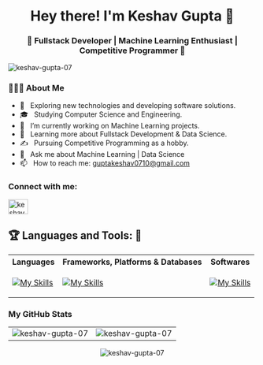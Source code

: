 <h1 align="center">Hey there! I'm Keshav Gupta 👋 </h1>
<h3 align="center">🚀 Fullstack Developer | Machine Learning Enthusiast | Competitive Programmer  🚀</h3>
<div>
 
  <p align="left"> <img src="https://komarev.com/ghpvc/?username=keshav-gupta-07&label=Profile%20views&color=0e75b6&style=flat" alt="keshav-gupta-07" /> </p>

  <h3> 👨🏻‍💻 About Me </h3>

- 🤔 &nbsp; Exploring new technologies and developing software solutions.
- 🎓 &nbsp; Studying Computer Science and Engineering.
- 💼 &nbsp; I’m currently working on Machine Learning projects.
- 🌱 &nbsp; Learning more about Fullstack Development & Data Science.
- ✍️ &nbsp; Pursuing Competitive Programming as a hobby.
- 💬 &nbsp; Ask me about Machine Learning | Data Science
- 📫 &nbsp; How to reach me: guptakeshav0710@gmail.com
</div> 
</div>

<h3 align="left">Connect with me:</h3>
<p align="left">
<a href="https://linkedin.com/in/keshav-07-gupta" target="blank"><img align="center" src="https://raw.githubusercontent.com/rahuldkjain/github-profile-readme-generator/master/src/images/icons/Social/linked-in-alt.svg" alt="keshav-07-gupta" height="30" width="40" /></a>
</p>

## :trophy: Languages and Tools: :robot:

 <table>
  <tr><th>Languages</th> <th>Frameworks, Platforms & Databases </th><th>Softwares</th>
  <tr>
    <td>

[![My Skills](https://skillicons.dev/icons?i=c,cpp,py,java,html,css,js&perline=3)](https://skillicons.dev)
</td>

 <td>
 
 [![My Skills](https://skillicons.dev/icons?i=git,bootstrap,angular,react,ts,express,postman,nodejs,pycharm,mysql,selenium,mongodb,django,fastapi,flask,tensorflow,opencv,pytorch&perline=6)](https://skillicons.dev)
    </td>
 <td>
 
[![My Skills](https://skillicons.dev/icons?i=github,vscode,netlify,vercel,aws,figma,anaconda,notion&perline=3)](https://skillicons.dev)
 </td>
    </tr>
  </table>

<h3>My GitHub Stats</h3>

<table>
  <tr>
    <td><img src="https://github-readme-stats.vercel.app/api?username=keshav-gupta-07&show_icons=true&theme=dark&locale=en" alt="keshav-gupta-07" /></td>
    <td><img src="https://github-readme-stats.vercel.app/api/top-langs?username=keshav-gupta-07&show_icons=true&theme=dark&locale=en&layout=compact" alt="keshav-gupta-07" /></td>
  </tr>
</table>
<div align="center">
<p>
<img align="center" src="https://github-readme-streak-stats.herokuapp.com/?user=keshav-gupta-07&theme=dark" alt="keshav-gupta-07" />
</p>
</div>
